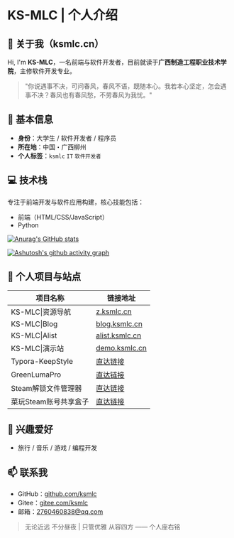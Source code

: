 # KS-MLC | 个人介绍

## 👋 关于我（ksmlc.cn）

Hi, I'm **KS-MLC**，一名前端与软件开发者，目前就读于**广西制造工程职业技术学院**，主修软件开发专业。

> "你说遇事不决，可问春风，春风不语，既随本心。我若本心坚定，怎会遇事不决？春风也有春风愁，不劳春风为我忧。"

## 📍 基本信息

- **身份**：大学生 / 软件开发者 / 程序员
- **所在地**：中国・广西柳州
- **个人标签**：`ksmlc` `IT` `软件开发者`

## 💻 技术栈

专注于前端开发与软件应用构建，核心技能包括：

- 前端（HTML/CSS/JavaScript）
- Python

[![Anurag's GitHub stats](https://github-readme-stats.vercel.app/api?username=ksmlc&show_icons=true)](https://github.com/anuraghazra/github-readme-stats)

[![Ashutosh's github activity graph](https://github-readme-activity-graph.vercel.app/graph?username=ksmlc&bg_color=ffffff&color=000000&line=0066eb&point=ff6b6b&area=true&hide_border=true)](https://github.com/ashutosh00710/github-readme-activity-graph)

## 🔗 个人项目与站点

| 项目名称              | 链接地址                                       |
| --------------------- | ---------------------------------------------- |
| KS-MLC\|资源导航      | [z.ksmlc.cn](https://z.ksmlc.cn/)              |
| KS-MLC\|Blog          | [blog.ksmlc.cn](https://blog.ksmlc.cn/)        |
| KS-MLC\|Alist         | [alist.ksmlc.cn](https://alist.ksmlc.cn/)      |
| KS-MLC\|演示站        | [demo.ksmlc.cn](https://demo.ksmlc.cn/)        |
| Typora-KeepStyle      | [直达链接](https://z.ksmlc.cn/?c=click&id=534) |
| GreenLumaPro          | [直达链接](https://z.ksmlc.cn/?c=click&id=837) |
| Steam解锁文件管理器   | [直达链接](https://z.ksmlc.cn/?c=click&id=988) |
| 菜玩Steam账号共享盒子 | [直达链接](https://z.ksmlc.cn/?c=article&id=8) |

## 🎯 兴趣爱好

- 旅行 / 音乐 / 游戏 / 编程开发

## 📫 联系我

- GitHub：[github.com/ksmlc](https://github.com/ksmlc)
- Gitee：[gitee.com/ksmlc](https://gitee.com/ksmlc)
- 邮箱：2760460838@qq.com

> 无论近远 不分昼夜 | 只管优雅 从容四方
> —— 个人座右铭
